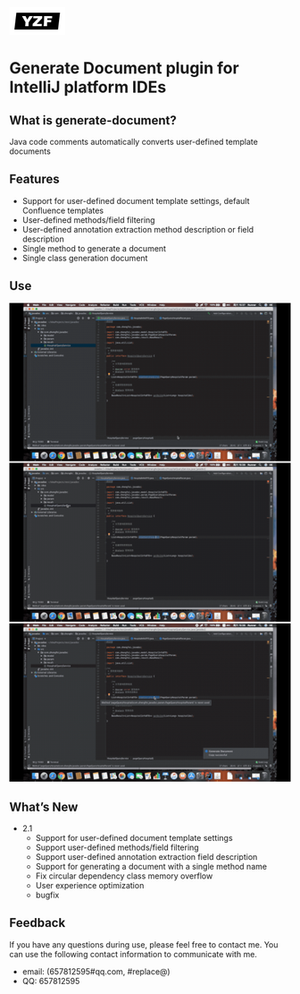 ![logo](img/logo.png)
# Generate Document plugin for IntelliJ platform IDEs

## What is generate-document?
Java code comments automatically converts user-defined template documents

## Features

* Support for user-defined document template settings, default Confluence templates
* User-defined methods/field filtering
* User-defined annotation extraction method description or field description
* Single method to generate a document
* Single class generation document

## Use

![gd-1](img/gd-1.gif)
![gd-2](img/gd-2.gif)
![gd-3](img/gd-3.gif)

## What’s New

* 2.1
    *  Support for user-defined document template settings
    *  Support user-defined methods/field filtering
    *  Support user-defined annotation extraction field description
    *  Support for generating a document with a single method name
    *  Fix circular dependency class memory overflow
    *  User experience optimization
    *  bugfix

## Feedback
If you have any questions during use, please feel free to contact me. You can use the following contact information to communicate with me.

* email: (657812595#qq.com, #replace@)
* QQ: 657812595
